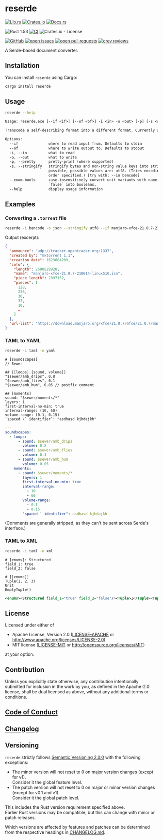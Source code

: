 # reserde

[![Lib.rs](https://img.shields.io/badge/Lib.rs-*-84f)](https://lib.rs/crates/reserde)
[![Crates.io](https://img.shields.io/crates/v/reserde)](https://crates.io/crates/reserde)
[![Docs.rs](https://docs.rs/reserde/badge.svg)](https://docs.rs/reserde)

![Rust 1.53](https://img.shields.io/static/v1?logo=Rust&label=&message=1.53&color=grey)
[![CI](https://github.com/Tamschi/reserde/workflows/CI/badge.svg?branch=unstable)](https://github.com/Tamschi/reserde/actions?query=workflow%3ACI+branch%3Aunstable)
![Crates.io - License](https://img.shields.io/crates/l/reserde/0.0.2)

[![GitHub](https://img.shields.io/static/v1?logo=GitHub&label=&message=%20&color=grey)](https://github.com/Tamschi/reserde)
[![open issues](https://img.shields.io/github/issues-raw/Tamschi/reserde)](https://github.com/Tamschi/reserde/issues)
[![open pull requests](https://img.shields.io/github/issues-pr-raw/Tamschi/reserde)](https://github.com/Tamschi/reserde/pulls)
[![crev reviews](https://web.crev.dev/rust-reviews/badge/crev_count/reserde.svg)](https://web.crev.dev/rust-reviews/crate/reserde/)

A Serde-based document converter.

## Installation

You can install `reserde` using Cargo:

```cmd
cargo install reserde
```

## Usage

```sh
reserde --help
```

```txt
Usage: reserde.exe [--if <if>] [--of <of>] -i <in> -o <out> [-p] [-s <stringify...>] [--enum-bools]

Transcode a self-describing format into a different format. Currently supports Bencode, Bincode (--out only), CBOR, JSON (--pretty), TAML (--in only), XML, x-www-form-urlencoded (as urlencoded) and YAML. All names are lowercase.

Options:
  --if              where to read input from. Defaults to stdin
  --of              where to write output to. Defaults to stdout
  -i, --in          what to read
  -o, --out         what to write
  -p, --pretty      pretty-print (where supported)
  -s, --stringify   stringify bytes and non-string value keys into strings where
                    possible, possible values are: utf8. (Tries encodings in the
                    order specified.) [try with: --in bencode]
  --enum-bools      case-insensitively convert unit variants with name `true` or
                    `false` into booleans.
  --help            display usage information
```

## Examples

### Converting a `.torrent` file

```sh
reserde -i bencode -o json --stringify utf8 --if manjaro-xfce-21.0.7-210614-linux510.iso.torrent
```

Output (excerpt):

```json
{
  "announce": "udp://tracker.opentrackr.org:1337",
  "created by": "mktorrent 1.1",
  "creation date": 1623684209,
  "info": {
    "length": 2600828928,
    "name": "manjaro-xfce-21.0.7-210614-linux510.iso",
    "piece length": 2097152,
    "pieces": [
      128,
      236,
      36,
      37,
      10,
      …
    ]
  },
  "url-list": "https://download.manjaro.org/xfce/21.0.7/mfce/21.0.7/manjaro-xfce-21.0.7-210614-linux51anjaro-xfce-21.0.7-210614-linux510.iso"
}
```

### TAML to YAML

```sh
reserde -i taml -o yaml
```

```taml
# [soundscapes]
// Sewer

## [[loops].{sound, volume}]
"$sewer/amb_drips", 0.8
"$sewer/amb_flies", 0.1
"$sewer/amb_hum", 0.05 // postfix comment

## [moments]
sound: "$sewer/moments/*"
layers: 1
first-interval-no-min: true
interval-range: (10, 60)
volume-range: (0.1, 0.15)
`spaced \` identifier`: "asdhasd kjhdajkh"
```

```yaml
---
soundscapes:
  - loops:
      - sound: $sewer/amb_drips
        volume: 0.8
      - sound: $sewer/amb_flies
        volume: 0.1
      - sound: $sewer/amb_hum
        volume: 0.05
    moments:
      - sound: $sewer/moments/*
        layers: 1
        first-interval-no-min: true
        interval-range:
          - 10
          - 60
        volume-range:
          - 0.1
          - 0.15
        "spaced ` identifier": asdhasd kjhdajkh
```

(Comments are generally stripped, as they can't be sent across Serde's interface.)

### TAML to XML

```sh
reserde -i taml -o xml
```

```taml
# [enums]: Structured
field_1: true
field_2: false

# [[enums]]
Tuple(1, 2, 3)
Unit
EmptyTuple()
```

```xml
<enums><Structured field_1="true" field_2="false"/><Tuple>1</Tuple><Tuple>2</Tuple><Tuple>3</Tuple><Unit/></enums>
```

## License

Licensed under either of

* Apache License, Version 2.0
   ([LICENSE-APACHE](LICENSE-APACHE) or <http://www.apache.org/licenses/LICENSE-2.0>)
* MIT license
   ([LICENSE-MIT](LICENSE-MIT) or <http://opensource.org/licenses/MIT>)

at your option.

## Contribution

Unless you explicitly state otherwise, any contribution intentionally submitted
for inclusion in the work by you, as defined in the Apache-2.0 license, shall be
dual licensed as above, without any additional terms or conditions.

## [Code of Conduct](CODE_OF_CONDUCT.md)

## [Changelog](CHANGELOG.md)

## Versioning

`reserde` strictly follows [Semantic Versioning 2.0.0](https://semver.org/spec/v2.0.0.html) with the following exceptions:

* The minor version will not reset to 0 on major version changes (except for v1).  
Consider it the global feature level.
* The patch version will not reset to 0 on major or minor version changes (except for v0.1 and v1).  
Consider it the global patch level.

This includes the Rust version requirement specified above.  
Earlier Rust versions may be compatible, but this can change with minor or patch releases.

Which versions are affected by features and patches can be determined from the respective headings in [CHANGELOG.md](CHANGELOG.md).
